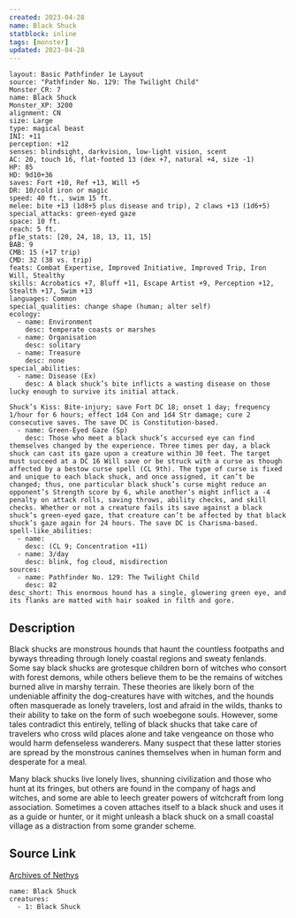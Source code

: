 ```yaml
---
created: 2023-04-28
name: Black Shuck
statblock: inline
tags: [monster]
updated: 2023-04-28
---
```

```statblock
layout: Basic Pathfinder 1e Layout
source: "Pathfinder No. 129: The Twilight Child"
Monster_CR: 7
name: Black Shuck
Monster_XP: 3200
alignment: CN
size: Large
type: magical beast
INI: +11
perception: +12
senses: blindsight, darkvision, low-light vision, scent
AC: 20, touch 16, flat-footed 13 (dex +7, natural +4, size -1)
HP: 85
HD: 9d10+36
saves: Fort +10, Ref +13, Will +5
DR: 10/cold iron or magic
speed: 40 ft., swim 15 ft.
melee: bite +13 (1d8+5 plus disease and trip), 2 claws +13 (1d6+5)
special_attacks: green-eyed gaze
space: 10 ft.
reach: 5 ft.
pf1e_stats: [20, 24, 18, 13, 11, 15]
BAB: 9
CMB: 15 (+17 trip)
CMD: 32 (38 vs. trip)
feats: Combat Expertise, Improved Initiative, Improved Trip, Iron Will, Stealthy
skills: Acrobatics +7, Bluff +11, Escape Artist +9, Perception +12, Stealth +17, Swim +13
languages: Common
special_qualities: change shape (human; alter self)
ecology:
  - name: Environment
    desc: temperate coasts or marshes
  - name: Organisation
    desc: solitary
  - name: Treasure
    desc: none
special_abilities:
  - name: Disease (Ex)
    desc: A black shuck’s bite inflicts a wasting disease on those lucky enough to survive its initial attack. 

Shuck’s Kiss: Bite-injury; save Fort DC 18; onset 1 day; frequency 1/hour for 6 hours; effect 1d4 Con and 1d4 Str damage; cure 2 consecutive saves. The save DC is Constitution-based.
  - name: Green-Eyed Gaze (Sp)
    desc: Those who meet a black shuck’s accursed eye can find themselves changed by the experience. Three times per day, a black shuck can cast its gaze upon a creature within 30 feet. The target must succeed at a DC 16 Will save or be struck with a curse as though affected by a bestow curse spell (CL 9th). The type of curse is fixed and unique to each black shuck, and once assigned, it can’t be changed; thus, one particular black shuck’s curse might reduce an opponent’s Strength score by 6, while another’s might inflict a -4 penalty on attack rolls, saving throws, ability checks, and skill checks. Whether or not a creature fails its save against a black shuck’s green-eyed gaze, that creature can’t be affected by that black shuck’s gaze again for 24 hours. The save DC is Charisma-based.
spell-like_abilities:
  - name:
    desc: (CL 9; Concentration +11)
  - name: 3/day
    desc: blink, fog cloud, misdirection
sources:
  - name: Pathfinder No. 129: The Twilight Child
    desc: 82
desc_short: This enormous hound has a single, glowering green eye, and its flanks are matted with hair soaked in filth and gore.
```
## Description
Black shucks are monstrous hounds that haunt the countless footpaths and byways threading through lonely coastal regions and sweaty fenlands. Some say black shucks are grotesque children born of witches who consort with forest demons, while others believe them to be the remains of witches burned alive in marshy terrain. These theories are likely born of the undeniable affinity the dog-creatures have with witches, and the hounds often masquerade as lonely travelers, lost and afraid in the wilds, thanks to their ability to take on the form of such woebegone souls. However, some tales contradict this entirely, telling of black shucks that take care of travelers who cross wild places alone and take vengeance on those who would harm defenseless wanderers. Many suspect that these latter stories are spread by the monstrous canines themselves when in human form and desperate for a meal.

 Many black shucks live lonely lives, shunning civilization and those who hunt at its fringes, but others are found in the company of hags and witches, and some are able to leech greater powers of witchcraft from long association. Sometimes a coven attaches itself to a black shuck and uses it as a guide or hunter, or it might unleash a black shuck on a small coastal village as a distraction from some grander scheme.
## Source Link
[Archives of Nethys](https://aonprd.com/MonsterDisplay.aspx?ItemName=Black%20Shuck)
```encounter-table
name: Black Shuck
creatures:
  - 1: Black Shuck
```
